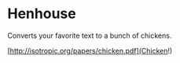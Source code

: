 # Henhouse

Converts your favorite text to a bunch of chickens.

[http://isotropic.org/papers/chicken.pdf](Chicken!)
